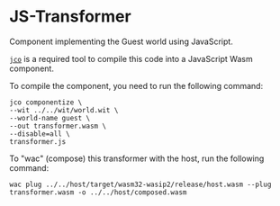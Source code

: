 # JS-Transformer

Component implementing the Guest world using JavaScript.

[`jco`](https://github.com/bytecodealliance/jco#quickstart) is a required tool to compile this code into a JavaScript Wasm component.

To compile the component, you need to run the following command:

```shell
jco componentize \
--wit ../../wit/world.wit \
--world-name guest \
--out transformer.wasm \
--disable=all \
transformer.js
```

To "wac" (compose) this transformer with the host, run the following command:

```shell
wac plug ../../host/target/wasm32-wasip2/release/host.wasm --plug transformer.wasm -o ../../host/composed.wasm
```
